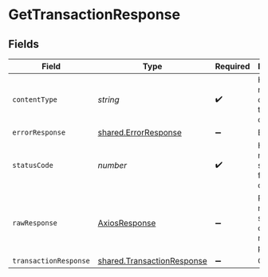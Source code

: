 # GetTransactionResponse


## Fields

| Field                                                                    | Type                                                                     | Required                                                                 | Description                                                              |
| ------------------------------------------------------------------------ | ------------------------------------------------------------------------ | ------------------------------------------------------------------------ | ------------------------------------------------------------------------ |
| `contentType`                                                            | *string*                                                                 | :heavy_check_mark:                                                       | HTTP response content type for this operation                            |
| `errorResponse`                                                          | [shared.ErrorResponse](../../models/shared/errorresponse.md)             | :heavy_minus_sign:                                                       | Error                                                                    |
| `statusCode`                                                             | *number*                                                                 | :heavy_check_mark:                                                       | HTTP response status code for this operation                             |
| `rawResponse`                                                            | [AxiosResponse](https://axios-http.com/docs/res_schema)                  | :heavy_minus_sign:                                                       | Raw HTTP response; suitable for custom response parsing                  |
| `transactionResponse`                                                    | [shared.TransactionResponse](../../models/shared/transactionresponse.md) | :heavy_minus_sign:                                                       | OK                                                                       |